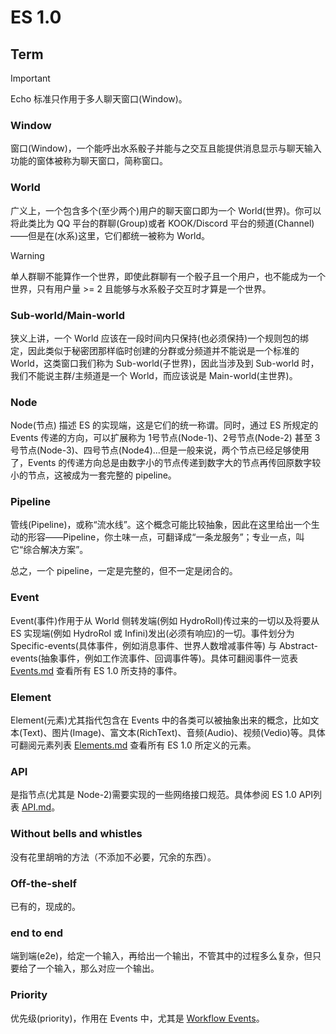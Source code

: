 # ES 1.0

## Term

> [!IMPORTANT]
> 
> Echo 标准只作用于多人聊天窗口(Window)。


### Window

窗口(Window)，一个能呼出水系骰子并能与之交互且能提供消息显示与聊天输入功能的窗体被称为聊天窗口，简称窗口。


### World

广义上，一个包含多个(至少两个)用户的聊天窗口即为一个 World(世界)。你可以将此类比为 QQ 平台的群聊(Group)或者 KOOK/Discord 平台的频道(Channel)——但是在(水系)这里，它们都统一被称为 World。

> [!WARNING]
>
> 单人群聊不能算作一个世界，即使此群聊有一个骰子且一个用户，也不能成为一个世界，只有用户量 >= 2 且能够与水系骰子交互时才算是一个世界。


### Sub-world/Main-world

狭义上讲，一个 World 应该在一段时间内只保持(也必须保持)一个规则包的绑定，因此类似于秘密团那样临时创建的分群或分频道并不能说是一个标准的 World，这类窗口我们称为 Sub-world(子世界)，因此当涉及到 Sub-world 时，我们不能说主群/主频道是一个 World，而应该说是 Main-world(主世界)。


### Node

Node(节点) 描述 ES 的实现端，这是它们的统一称谓。同时，通过 ES 所规定的 Events 传递的方向，可以扩展称为 1号节点(Node-1)、2号节点(Node-2) 甚至 3号节点(Node-3)、四号节点(Node4)...但是一般来说，两个节点已经足够使用了，Events 的传递方向总是由数字小的节点传递到数字大的节点再传回原数字较小的节点，这被成为一套完整的 pipeline。


### Pipeline

管线(Pipeline)，或称“流水线”。这个概念可能比较抽象，因此在这里给出一个生动的形容——Pipeline，你土味一点，可翻译成“一条龙服务”；专业一点，叫它“综合解决方案”。

总之，一个 pipeline，一定是完整的，但不一定是闭合的。


### Event

Event(事件)作用于从 World 侧转发端(例如 HydroRoll)传过来的一切以及将要从 ES 实现端(例如 HydroRol 或 Infini)发出(必须有响应)的一切。事件划分为 Specific-events(具体事件，例如消息事件、世界人数增减事件等) 与 Abstract-events(抽象事件，例如工作流事件、回调事件等)。具体可翻阅事件一览表[Events.md](./Event.md) 查看所有 ES 1.0 所支持的事件。


### Element

Element(元素)尤其指代包含在 Events 中的各类可以被抽象出来的概念，比如文本(Text)、图片(Image)、富文本(RichText)、音频(Audio)、视频(Vedio)等。具体可翻阅元素列表 [Elements.md](./Element.md) 查看所有 ES 1.0 所定义的元素。


### API

是指节点(尤其是 Node-2)需要实现的一些网络接口规范。具体参阅 ES 1.0 API列表 [API.md](./API.md)。


### Without bells and whistles

没有花里胡哨的方法（不添加不必要，冗余的东西）。


### Off-the-shelf

已有的，现成的。

### end to end

端到端(e2e)，给定一个输入，再给出一个输出，不管其中的过程多么复杂，但只要给了一个输入，那么对应一个输出。

### Priority

优先级(priority)，作用在 Events 中，尤其是 [Workflow Events]()。
